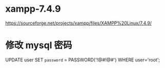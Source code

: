 # xampp-7.4.9
https://sourceforge.net/projects/xampp/files/XAMPP%20Linux/7.4.9/

# 修改 mysql 密码
UPDATE user SET `password` = PASSWORD('!@#!@#') WHERE user='root';
